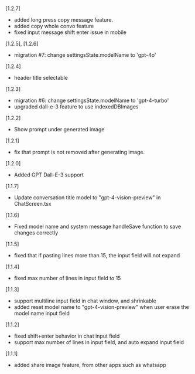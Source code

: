 [1.2.7]

- added long press copy message feature.
- added copy whole convo feature
- fixed input message shift enter issue in mobile

[1.2.5], [1.2.6]

- migration #7: change settingsState.modelName to 'gpt-4o'

[1.2.4]

- header title selectable

[1.2.3]

- migration #6: change settingsState.modelName to 'gpt-4-turbo'
- upgraded dall-e-3 feature to use indexedDBImages

[1.2.2]

- Show prompt under generated image

[1.2.1]

- fix that prompt is not removed after generating image.

[1.2.0]

- Added GPT Dall-E-3 support

[1.1.7]

- Update conversation title model to "gpt-4-vision-preview" in ChatScreen.tsx

[1.1.6]

- Fixed model name and system message handleSave function to save changes correctly

[1.1.5]

- fixed that if pasting lines more than 15, the input field will not expand

[1.1.4]

- fixed max number of lines in input field to 15

[1.1.3]

- support multiline input field in chat window, and shrinkable
- added reset model name to "gpt-4-vision-preview" when user erase the model name input field

[1.1.2]

- fixed shift+enter behavior in chat input field
- support max number of lines in input field, and auto expand input field

[1.1.1]

- added share image feature, from other apps such as whatsapp
